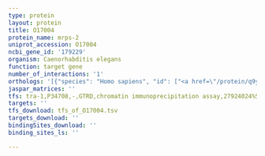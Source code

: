 ```yaml
---
type: protein
layout: protein
title: O17004
protein_name: mrps-2
uniprot_accession: O17004
ncbi_gene_id: '179229'
organism: Caenorhabditis elegans
function: target gene
number_of_interactions: '1'
orthologs: '[{"species": "Homo sapiens", "id": ["<a href=\"/protein/q9y399\">Q9Y399</a>"]}, {"species": "Mus musculus", "id": ["<a href=\"/protein/q924t2\">Q924T2</a>"]}, {"species": "Rattus norvegicus", "id": ["<a href=\"/protein/d3zy44\">D3ZY44</a>"]}, {"species": "Drosophila melanogaster", "id": ["<a href=\"/protein/q8mss7\">Q8MSS7</a>"]}, {"species": "Danio rerio", "id": ["<a href=\"/protein/a0a0r4iyr7\">A0A0R4IYR7</a>"]}]'
jaspar_matrices: ''
tfs: tra-1,P34708,-,GTRD,chromatin immunoprecipitation assay,27924024%5Buid%5D,No
targets: ''
tfs_download: tfs_of_O17004.tsv
targets_download: ''
bindingSites_download: ''
binding_sites_ls: ''

---
```

